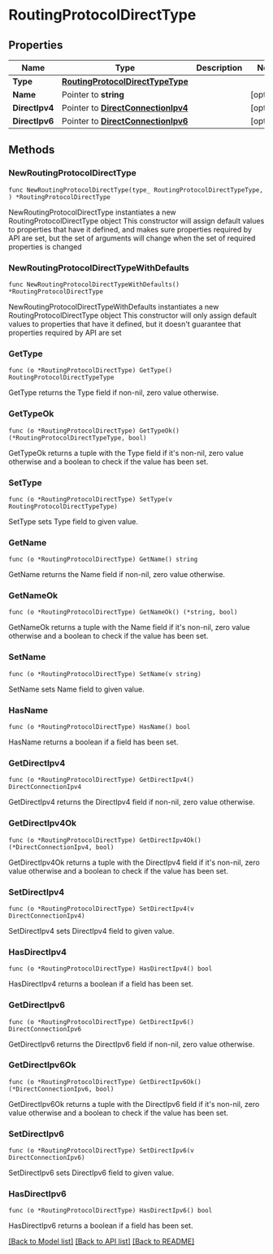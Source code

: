 # RoutingProtocolDirectType

## Properties

Name | Type | Description | Notes
------------ | ------------- | ------------- | -------------
**Type** | [**RoutingProtocolDirectTypeType**](RoutingProtocolDirectTypeType.md) |  | 
**Name** | Pointer to **string** |  | [optional] 
**DirectIpv4** | Pointer to [**DirectConnectionIpv4**](DirectConnectionIpv4.md) |  | [optional] 
**DirectIpv6** | Pointer to [**DirectConnectionIpv6**](DirectConnectionIpv6.md) |  | [optional] 

## Methods

### NewRoutingProtocolDirectType

`func NewRoutingProtocolDirectType(type_ RoutingProtocolDirectTypeType, ) *RoutingProtocolDirectType`

NewRoutingProtocolDirectType instantiates a new RoutingProtocolDirectType object
This constructor will assign default values to properties that have it defined,
and makes sure properties required by API are set, but the set of arguments
will change when the set of required properties is changed

### NewRoutingProtocolDirectTypeWithDefaults

`func NewRoutingProtocolDirectTypeWithDefaults() *RoutingProtocolDirectType`

NewRoutingProtocolDirectTypeWithDefaults instantiates a new RoutingProtocolDirectType object
This constructor will only assign default values to properties that have it defined,
but it doesn't guarantee that properties required by API are set

### GetType

`func (o *RoutingProtocolDirectType) GetType() RoutingProtocolDirectTypeType`

GetType returns the Type field if non-nil, zero value otherwise.

### GetTypeOk

`func (o *RoutingProtocolDirectType) GetTypeOk() (*RoutingProtocolDirectTypeType, bool)`

GetTypeOk returns a tuple with the Type field if it's non-nil, zero value otherwise
and a boolean to check if the value has been set.

### SetType

`func (o *RoutingProtocolDirectType) SetType(v RoutingProtocolDirectTypeType)`

SetType sets Type field to given value.


### GetName

`func (o *RoutingProtocolDirectType) GetName() string`

GetName returns the Name field if non-nil, zero value otherwise.

### GetNameOk

`func (o *RoutingProtocolDirectType) GetNameOk() (*string, bool)`

GetNameOk returns a tuple with the Name field if it's non-nil, zero value otherwise
and a boolean to check if the value has been set.

### SetName

`func (o *RoutingProtocolDirectType) SetName(v string)`

SetName sets Name field to given value.

### HasName

`func (o *RoutingProtocolDirectType) HasName() bool`

HasName returns a boolean if a field has been set.

### GetDirectIpv4

`func (o *RoutingProtocolDirectType) GetDirectIpv4() DirectConnectionIpv4`

GetDirectIpv4 returns the DirectIpv4 field if non-nil, zero value otherwise.

### GetDirectIpv4Ok

`func (o *RoutingProtocolDirectType) GetDirectIpv4Ok() (*DirectConnectionIpv4, bool)`

GetDirectIpv4Ok returns a tuple with the DirectIpv4 field if it's non-nil, zero value otherwise
and a boolean to check if the value has been set.

### SetDirectIpv4

`func (o *RoutingProtocolDirectType) SetDirectIpv4(v DirectConnectionIpv4)`

SetDirectIpv4 sets DirectIpv4 field to given value.

### HasDirectIpv4

`func (o *RoutingProtocolDirectType) HasDirectIpv4() bool`

HasDirectIpv4 returns a boolean if a field has been set.

### GetDirectIpv6

`func (o *RoutingProtocolDirectType) GetDirectIpv6() DirectConnectionIpv6`

GetDirectIpv6 returns the DirectIpv6 field if non-nil, zero value otherwise.

### GetDirectIpv6Ok

`func (o *RoutingProtocolDirectType) GetDirectIpv6Ok() (*DirectConnectionIpv6, bool)`

GetDirectIpv6Ok returns a tuple with the DirectIpv6 field if it's non-nil, zero value otherwise
and a boolean to check if the value has been set.

### SetDirectIpv6

`func (o *RoutingProtocolDirectType) SetDirectIpv6(v DirectConnectionIpv6)`

SetDirectIpv6 sets DirectIpv6 field to given value.

### HasDirectIpv6

`func (o *RoutingProtocolDirectType) HasDirectIpv6() bool`

HasDirectIpv6 returns a boolean if a field has been set.


[[Back to Model list]](../README.md#documentation-for-models) [[Back to API list]](../README.md#documentation-for-api-endpoints) [[Back to README]](../README.md)


